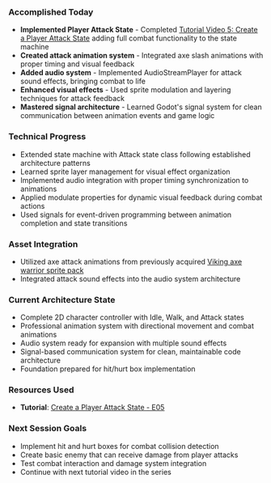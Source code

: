 ### Accomplished Today

- **Implemented Player Attack State** - Completed [Tutorial Video 5: Create a Player Attack State](https://www.youtube.com/watch?v=bgSlXYs5dw4&list=PLfcCiyd_V9GH8M9xd_QKlyU8jryGcy3Xa&index=5) adding full combat functionality to the state machine
- **Created attack animation system** - Integrated axe slash animations with proper timing and visual feedback
- **Added audio system** - Implemented AudioStreamPlayer for attack sound effects, bringing combat to life
- **Enhanced visual effects** - Used sprite modulation and layering techniques for attack feedback
- **Mastered signal architecture** - Learned Godot's signal system for clean communication between animation events and game logic

### Technical Progress

- Extended state machine with Attack state class following established architecture patterns
- Learned sprite layer management for visual effect organization
- Implemented audio integration with proper timing synchronization to animations
- Applied modulate properties for dynamic visual feedback during combat actions
- Used signals for event-driven programming between animation completion and state transitions

### Asset Integration

- Utilized axe attack animations from previously acquired [Viking axe warrior sprite pack](https://sanctumpixel.itch.io/viking-axe-pixel-art-character)
- Integrated attack sound effects into the audio system architecture

### Current Architecture State

- Complete 2D character controller with Idle, Walk, and Attack states
- Professional animation system with directional movement and combat animations
- Audio system ready for expansion with multiple sound effects
- Signal-based communication system for clean, maintainable code architecture
- Foundation prepared for hit/hurt box implementation

### Resources Used

- **Tutorial**: [Create a Player Attack State - E05](https://www.youtube.com/watch?v=bgSlXYs5dw4&list=PLfcCiyd_V9GH8M9xd_QKlyU8jryGcy3Xa&index=5)

### Next Session Goals

- Implement hit and hurt boxes for combat collision detection
- Create basic enemy that can receive damage from player attacks
- Test combat interaction and damage system integration
- Continue with next tutorial video in the series